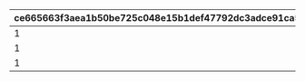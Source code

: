 |ce665663f3aea1b50be725c048e15b1def47792dc3adce91ca521c7dd983c5dc|4586bb5aa979f4d542bf3c93241d11e0ab76ae96f2d06bbeb3d8b29fcdbca41e|78dc1ed33cd05cf3f7258c06bb2f6d60c46e4428c8ec689676dbcf39699e2c46|0ed53f1baea23d486be5d1d38794e69424149dea605fd083b2b5ffeaa3311c14|6946766b4d1ba38aacd820d3fbbd341013a6e22322cf878044d31d8df5a3dd51|1dd8e87a0a5256648eaebf32d972755620a565685cedd3648d34fa1c4758aba1|438a96832df83ef6f774c39e64218baad3cb5663fc014f56689bf7c56912c7c7|078c229d437162d970a574ff49a6989f46334e185747eaa68825693bc32f6d54|18ba30152a873e5dd6467116c25fdf92f56b67080954a59cdd59b97476f23e2b|4f30c530edddafe7cb1b94a576d999549ccc495a8e60041ce602e04e0c1d21c5|
| --- | --- | --- | --- | --- | --- | --- | --- | --- | --- |
|1|240|27011|1|240|2024/02/25 14:59:59|27008|114|27011|2023/08/15 15:00:00|
|1|240|27011|2|240|2025/02/25 23:59:59|27013|114|27011|2024/02/25 15:00:00|
|1|240|27011|3|240|2026/02/25 23:59:59|27019|114|27011|2025/02/26 00:00:00|